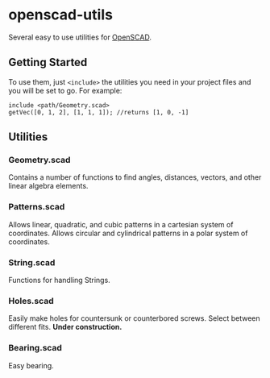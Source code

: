 # openscad-utils

Several easy to use utilities for [OpenSCAD](http://www.openscad.org/).

## Getting Started

To use them, just `<include>` the utilities you need in your project files and you will be set to go. For example:
```
include <path/Geometry.scad>
getVec([0, 1, 2], [1, 1, 1]); //returns [1, 0, -1]
```

## Utilities

### Geometry.scad

Contains a number of functions to find angles, distances, vectors, and other linear algebra elements. 

### Patterns.scad

Allows linear, quadratic, and cubic patterns in a cartesian system of coordinates.
Allows circular and cylindrical patterns in a polar system of coordinates.

### String.scad

Functions for handling Strings.

### Holes.scad

Easily make holes for countersunk or counterbored screws. Select between different fits.
**Under construction.**

### Bearing.scad

Easy bearing.

